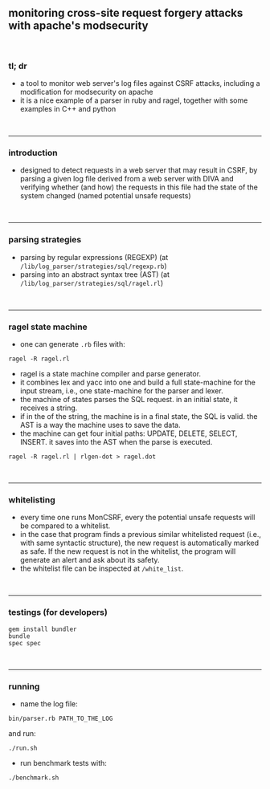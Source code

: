 ## monitoring cross-site request forgery attacks with apache's modsecurity

<br>

### tl; dr

* a tool to monitor web server's log files against CSRF attacks, including a modification for modsecurity on apache 
* it is a nice example of a parser in ruby and ragel, together with some examples in C++ and python

<br>

---

### introduction

* designed to detect requests in a web server that may result in CSRF, by parsing a given log file derived from a web server with DIVA and verifying whether (and how) the requests in this file had the state of the system changed (named potential unsafe requests)

<br>

---

### parsing strategies


* parsing by regular expressions (REGEXP) (at `/lib/log_parser/strategies/sql/regexp.rb`)
* parsing into an abstract syntax tree (AST) (at `/lib/log_parser/strategies/sql/ragel.rl`)

<br>

---

### ragel state machine

* one can generate `.rb` files with:

```
ragel -R ragel.rl
```


* ragel is a state machine compiler and parse generator.
* it combines lex and yacc into one and build a full state-machine for the input stream, i.e., one state-machine for the parser and lexer.
* the machine of states parses the SQL request. in an initial state, it receives a string.
* if in the of the string, the machine is in a final state, the SQL is valid. the AST is a way the machine uses to save the data.
* the machine can get four initial paths: UPDATE, DELETE, SELECT, INSERT. it saves into the AST when the parse is executed.

```
ragel -R ragel.rl | rlgen-dot > ragel.dot
```

<br>

---

### whitelisting

* every time one runs MonCSRF, every the potential unsafe requests will be compared to a whitelist.
* in the case that program finds a previous similar whitelisted request (i.e., with same syntactic structure), the new request is automatically marked as safe. If the new request is not in the whitelist, the program will generate an alert and ask about its safety.
* the whitelist file can be inspected at `/white_list`.

<br>

---

### testings (for developers)

```
gem install bundler
bundle
spec spec
```

<br>

----

### running

* name the log file:

```
bin/parser.rb PATH_TO_THE_LOG
````

and run:

```
./run.sh
```

* run benchmark tests with:

```
./benchmark.sh
```
